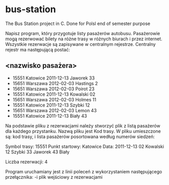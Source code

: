 # bus-station
The Bus Station project in C. Done for Polsl end of semester purpose


Napisz program, który przygotuje listy pasażerów autobusu. Pasażerowie mogą rezerwować bilety
na różne trasy w różnych biurach i przez internet. Wszystkie rezerwacje są zapisywane w centralnym
rejestrze. Centralny rejestr ma następującą postać:

## <Kod trasy> <punkt startowy> <Data startu rrrr-mm> <nr miejsca> <nazwisko pasażera>
  
  
* 15551 Katowice 2011-12-13 Jaworek 33
* 15651 Warszawa 2012-02-03 Hastings 2
* 15651 Warszawa 2012-02-03 Poirot 23
* 15551 Katowice 2011-12-13 Kowalski 02
* 15651 Warszawa 2012-02-03 Holmes 11
* 15551 Katowice 2011-12-13 Szybki 12
* 15651 Warszawa 2012-02-03 Lemon 43
* 15551 Katowice 2011-12-13 Biały 43


Na podstawie pliku z rezerwacjami należy stworzyć plik z listą pasażerów dla każdego przystanku.
Nazwą pliku jest Kod trasy. W pliku umieszczone są: kod trasy, i lista pasażerów posortowana według
numerów siedzeń:


Symbol trasy: 15551
Punkt startowy: Katowice
Data: 2011-12-13
02 Kowalski
12 Szybki
33 Jaworek
43 Biały

Liczba rezerwacji: 4


Program uruchamiany jest z linii poleceń z wykorzystaniem następującego przełącznika:
-i plik wejściowy z rezerwacjami
